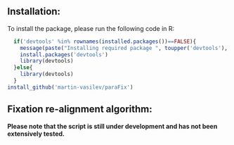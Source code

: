 ## Installation:

To install the package, please run the following code in R:

``` R
  if('devtools' %in% rownames(installed.packages())==FALSE){
    message(paste("Installing required package ", toupper('devtools'), "..."))
    install.packages('devtools')
    library(devtools)
  }else{
    library(devtools)
  }
install_github('martin-vasilev/paraFix')
```

## Fixation re-alignment algorithm:




**Please note that the script is still under development and has not been extensively tested.**
